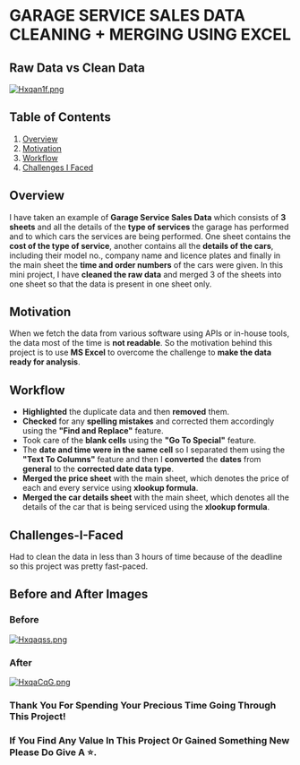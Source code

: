 # GARAGE SERVICE SALES DATA CLEANING + MERGING USING EXCEL
## Raw Data vs Clean Data

<a href="https://freeimage.host/"><img src="https://iili.io/Hxqan1f.png" alt="Hxqan1f.png" border="0"></a>

## Table of Contents

1.  [Overview](https://github.com/Kens3i/Garage-Sales-Data-Cleaning-And-Merging-With-Excel#Overview)
2.  [Motivation](https://github.com/Kens3i/Garage-Sales-Data-Cleaning-And-Merging-With-Excel#Motivation)
3.  [Workflow](https://github.com/Kens3i/Garage-Sales-Data-Cleaning-And-Merging-With-Excel#Workflow)
4.  [Challenges I Faced](https://github.com/Kens3i/Garage-Sales-Data-Cleaning-And-Merging-With-Excel#Challenges-I-Faced)


## Overview
I have taken an example of **Garage Service Sales Data** which consists of **3 sheets** and all the details of the **type of services** the garage has performed and to which cars the services are being performed. One sheet contains the **cost of the type of service**, another contains all the **details of the cars**, including their model no., company name and licence plates and finally in the main sheet the **time and order numbers** of the cars were given. In this mini project, I have **cleaned the raw data** and merged 3 of the sheets into one sheet so that the data is present in one sheet only.


## Motivation

When we fetch the data from various software using APIs or in-house tools, the data most of the time is **not readable**. So the motivation behind this project is to use **MS Excel** to overcome the challenge to **make the data ready for analysis**. 


## Workflow

- **Highlighted** the duplicate data and then **removed** them.
- **Checked** for any **spelling mistakes** and corrected them accordingly using the **"Find and Replace"** feature.
- Took care of the **blank cells** using the **"Go To Special"** feature.
- The **date and time were in the same cell** so I separated them using the **"Text To Columns"** feature and then I **converted** the **dates** from **general** to the **corrected date data type**.
- **Merged the price sheet** with the main sheet, which denotes the price of each and every service using **xlookup formula**.
- **Merged the car details sheet** with the main sheet, which denotes all the details of the car that is being serviced using the **xlookup formula**.


## Challenges-I-Faced
Had to clean the data in less than 3 hours of time because of the deadline so this project was pretty fast-paced.

## Before and After Images
### Before
<a href="https://freeimage.host/"><img src="https://iili.io/Hxqaqss.png" alt="Hxqaqss.png" border="0"></a>

### After
<a href="https://freeimage.host/"><img src="https://iili.io/HxqaCqG.png" alt="HxqaCqG.png" border="0"></a>


### Thank You For Spending Your Precious Time Going Through This Project!
### If You Find Any Value In This Project Or Gained Something New Please Do Give A ⭐.
